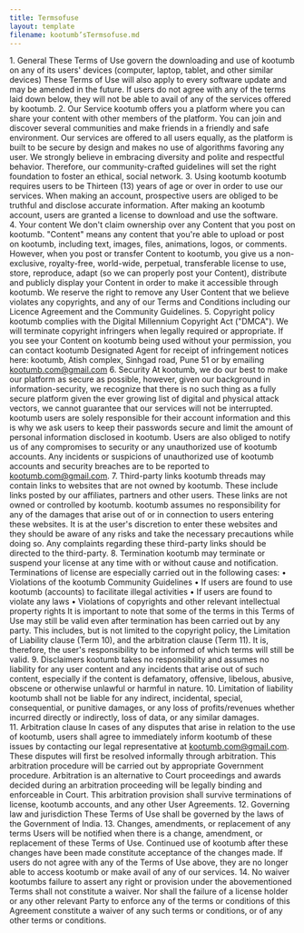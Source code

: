 ```yaml
---
title: Termsofuse
layout: template
filename: kootumb’sTermsofuse.md
--- 
```


1. General
These Terms of Use govern the downloading and use of kootumb on any of its users' devices (computer, laptop, tablet, and other similar devices) These Terms of Use will also apply to every software update and may be amended in the future.
If users do not agree with any of the terms laid down below, they will not be able to avail of any of the services offered by kootumb.
2. Our Service
kootumb offers you a platform where you can share your content with other members of the platform. You can join and discover several communities and make friends in a friendly and safe environment.
Our services are offered to all users equally, as the platform is built to be secure by design and makes no use of algorithms favoring any user. We strongly believe in embracing diversity and polite and respectful behavior. Therefore, our community-crafted guidelines will set the right foundation to foster an ethical, social network.
3. Using kootumb
kootumb requires users to be Thirteen (13) years of age or over in order to use our services. When making an account, prospective users are obliged to be truthful and disclose accurate information.
After making an kootumb account, users are granted a license to download and use the software.
4. Your content
We don't claim ownership over any Content that you post on kootumb. "Content" means any content that you're able to upload or post on kootumb, including text, images, files, animations, logos, or comments. However, when you post or transfer Content to kootumb, you give us a non-exclusive, royalty-free, world-wide, perpetual, transferable license to use, store, reproduce, adapt (so we can properly post your Content), distribute and publicly display your Content in order to make it accessible through kootumb.
We reserve the right to remove any User Content that we believe violates any copyrights, and any of our Terms and Conditions including our Licence Agreement and the Community Guidelines.
5. Copyright policy
kootumb complies with the Digital Millennium Copyright Act ("DMCA"). We will terminate copyright infringers when legally required or appropriate.
If you see your Content on kootumb being used without your permission, you can contact kootumb Designated Agent for receipt of infringement notices here:
kootumb, Atish complex, Sinhgad road, Pune 51 or by emailing kootumb.com@gmail.com
6. Security
At kootumb, we do our best to make our platform as secure as possible, however, given our background in information-security, we recognize that there is no such thing as a fully secure platform given the ever growing list of digital and physical attack vectors, we cannot guarantee that our services will not be interrupted. kootumb users are solely responsible for their account information and this is why we ask users to keep their passwords secure and limit the amount of personal information disclosed in kootumb.
Users are also obliged to notify us of any compromises to security or any unauthorized use of kootumb accounts. Any incidents or suspicions of unauthorized use of kootumb accounts and security breaches are to be reported to kootumb.com@gmail.com.
7. Third-party links
kootumb threads may contain links to websites that are not owned by kootumb. These include links posted by our affiliates, partners and other users. These links are not owned or controlled by kootumb.
kootumb assumes no responsibility for any of the damages that arise out of or in connection to users entering these websites. It is at the user's discretion to enter these websites and they should be aware of any risks and take the necessary precautions while doing so. Any complaints regarding these third-party links should be directed to the third-party.
8. Termination
kootumb may terminate or suspend your license at any time with or without cause and notification. Terminations of license are especially carried out in the following cases:
    • Violations of the kootumb Community Guidelines
    • If users are found to use kootumb (accounts) to facilitate illegal activities
    • If users are found to violate any laws
    • Violations of copyrights and other relevant intellectual property rights
It is important to note that some of the terms in this Terms of Use may still be valid even after termination has been carried out by any party. This includes, but is not limited to the copyright policy, the Limitation of Liability clause (Term 10), and the arbitration clause (Term 11). It is, therefore, the user's responsibility to be informed of which terms will still be valid.
9. Disclaimers
kootumb takes no responsibility and assumes no liability for any user content and any incidents that arise out of such content, especially if the content is defamatory, offensive, libelous, abusive, obscene or otherwise unlawful or harmful in nature.
10. Limitation of liability
kootumb shall not be liable for any indirect, incidental, special, consequential, or punitive damages, or any loss of profits/revenues whether incurred directly or indirectly, loss of data, or any similar damages.
11. Arbitration clause
In cases of any disputes that arise in relation to the use of kootumb, users shall agree to immediately inform kootumb of these issues by contacting our legal representative at kootumb.com@gmail.com. These disputes will first be resolved informally through arbitration. This arbitration procedure will be carried out by appropriate Government procedure.
Arbitration is an alternative to Court proceedings and awards decided during an arbitration proceeding will be legally binding and enforceable in Court.
This arbitration provision shall survive terminations of license, kootumb accounts, and any other User Agreements.
12. Governing law and jurisdiction
These Terms of Use shall be governed by the laws of the Government of India.
13. Changes, amendments, or replacement of any terms
Users will be notified when there is a change, amendment, or replacement of these Terms of Use. Continued use of kootumb after these changes have been made constitute acceptance of the changes made. If users do not agree with any of the Terms of Use above, they are no longer able to access kootumb or make avail of any of our services.
14. No waiver
kootumbs failure to assert any right or provision under the abovementioned Terms shall not constitute a waiver.
Nor shall the failure of a license holder or any other relevant Party to enforce any of the terms or conditions of this Agreement constitute a waiver of any such terms or conditions, or of any other terms or conditions.














